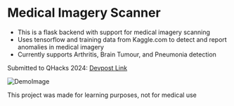 # Medical Imagery Scanner
- This is a flask backend with support for medical imagery scanning
- Uses tensorflow and training data from Kaggle.com to detect and report anomalies in medical imagery
- Currently supports Arthritis, Brain Tumour, and Pneumonia detection

Submitted to QHacks 2024: [Devpost Link](https://devpost.com/software/do-you-have)

![DemoImage](https://d112y698adiu2z.cloudfront.net/photos/production/software_photos/002/751/660/datas/original.png)  

This project was made for learning purposes, not for medical use

